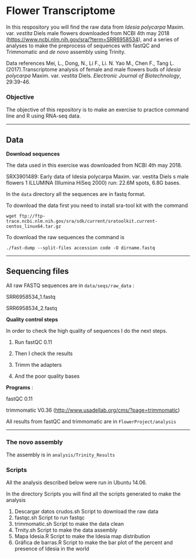 # Flower Transcriptome


In this respository you will find the raw data from *Idesia polycarpa* Maxim. var. *vestita* Diels  male flowers downloaded from NCBI 4th may 2018 (https://www.ncbi.nlm.nih.gov/sra/?term=SRR6958534), and a series of analyses to make the preprocess of sequences  with fastQC and Trimmomatic and *de novo* assembly using Trinity.

Data references
Mei, L., Dong, N., Li F., Li. N. Yao M., Chen F., Tang L.(2017).Transcriptome analysis of female and male flowers buds of *Idesia polycarpa* Maxim. var. *vestita* Diels. *Electronic Journal of Biotechnology*, 29:39-46.

### Objective

The objective of this repository is to make an exercise to practice command line and R using RNA-seq data.

- - -




## Data



**Download sequences**

The data used in this exercise was downloaded from NCBI 4th may 2018.

SRX3901489: Early data of Idesia polycarpa Maxim. var. vestita Diels s male flowers
1 ILLUMINA (Illumina HiSeq 2000) run: 22.6M spots, 6.8G bases.


In the `data` directory all the sequences are in fastq format.


To download the data first you need to install sra-tool kit with the command

`wget ftp://ftp-trace.ncbi.nlm.nih.gov/sra/sdk/current/sratoolkit.current-centos_linux64.tar.gz` 

To download the raw sequences the command is


`./fast-dump --split-files accession code -O dirname.fastq`

- - -


## Sequencing files

All raw FASTQ sequences are in `data/seqs/raw_data` :

SRR6958534_1.fastq

SRR6958534_2.fastq

**Quality control steps**

In order to check the high quality of sequences I do the next steps.

1. Run fastQC 0.11

2. Then I check the results

3. Trimm the adapters 

4. And the poor quality bases 

**Programs** :

fastQC 0.11

trimmomatic V0.36 (http://www.usadellab.org/cms/?page=trimmomatic)

All results from fastQC and trimmomatic are in `FlowerProject/analysis`

- - -

### The novo assembly

The assembly is in `analysis/Trinity_Results`

### Scripts

All the analysis described below were run in Ubuntu 14.06.

In the directory Scripts you will find all the scripts generated to make the analysis

1. Descargar datos crudos.sh Script to download the raw data
2. fastqc.sh   Script to run fastqc
3. trimmomatic.sh Script to make the data clean
4. Trnity.sh  Script to make the data assembly
5. Mapa Idesia.R Script to make the Idesia map distribution
6. Gráfica de barras.R Script to make the bar plot of the percent and presence of Idesia in the world



